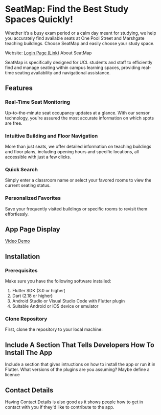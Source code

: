 # SeatMap: Find the Best Study Spaces Quickly!

Whether it’s a busy exam period or a calm day meant for studying, we help you accurately find available seats at One Pool Street and Marshgate teaching buildings. Choose SeatMap and easily choose your study space.

Website: [Login Page (Link)]([link_to_login_page](https://seatmap.my.canva.site/real-time-seating-navigation-companion))
About SeatMap

SeatMap is specifically designed for UCL students and staff to efficiently find and manage seating within campus learning spaces, providing real-time seating availability and navigational assistance.

## Features

### Real-Time Seat Monitoring

Up-to-the-minute seat occupancy updates at a glance. With our sensor technology, you're assured the most accurate information on which spots are free.

### Intuitive Building and Floor Navigation

More than just seats, we offer detailed information on teaching buildings and floor plans, including opening hours and specific locations, all accessible with just a few clicks.

### Quick Search

Simply enter a classroom name or select your favored rooms to view the current seating status.

### Personalized Favorites

Save your frequently visited buildings or specific rooms to revisit them effortlessly.

## App Page Display

[Video Demo](link_to_video_demo)

## Installation

### Prerequisites

Make sure you have the following software installed:
1. Flutter SDK (3.0 or higher)
2. Dart (2.18 or higher)
3. Android Studio or Visual Studio Code with Flutter plugin
4. Suitable Android or iOS device or emulator

### Clone Repository

First, clone the repository to your local machine:


## Include A Section That Tells Developers How To Install The App

Include a section that gives intructions on how to install the app or run it in Flutter.  What versions of the plugins are you assuming?  Maybe define a licence

##  Contact Details

Having Contact Details is also good as it shows people how to get in contact with you if they'd like to contribute to the app. 

